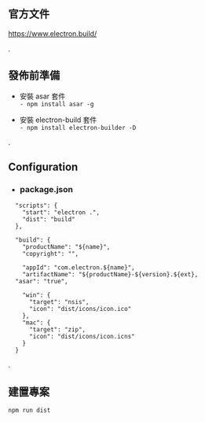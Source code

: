 
## 官方文件
https://www.electron.build/

.

## 發佈前準備

- 安裝 asar 套件  
```- npm install asar -g```  


- 安裝 electron-build 套件  
```- npm install electron-builder -D```

.

## Configuration

- ### package.json  
```
  "scripts": {
    "start": "electron .",
    "dist": "build"
  },
  
  "build": {
    "productName": "${name}",
    "copyright": "",

    "appId": "com.electron.${name}",
    "artifactName": "${productName}-${version}.${ext},
  "asar": "true",

    "win": {
      "target": "nsis",
      "icon": "dist/icons/icon.ico"
    },
    "mac": {
      "target": "zip",
      "icon": "dist/icons/icon.icns"
    }
  }

```

.


## 建置專案
```npm run dist```